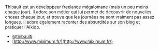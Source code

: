 Thibault est un développeur freelance mégalomane (mais un peu moins
chaque jour). Il adore son métier qui lui permet de découvrir de
nouvelles choses chaque jour, et trouve que les journées ne sont
vraiment pas assez longues. Il adore également raconter des absurdités
sur son blog et pratiquer l'Aïkido.

- [@thibaultj](https://twitter.com/thibaultj)
- [http://www.miximum.fr/](http://www.miximum.fr/)

